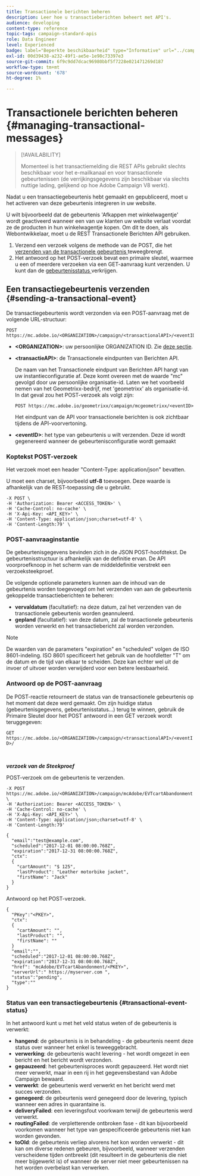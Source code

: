 ```yaml
---
title: Transactionele berichten beheren
description: Leer hoe u transactieberichten beheert met API's.
audience: developing
content-type: reference
topic-tags: campaign-standard-apis
role: Data Engineer
level: Experienced
badge: label="Beperkte beschikbaarheid" type="Informative" url="../campaign-standard-migration-home.md" tooltip="Beperkt tot gemigreerde Campaign Standard-gebruikers"
exl-id: 00d39438-a232-49f1-ae5e-1e98c73397e3
source-git-commit: 6f9c9dd7dcac96980bbf5f7228e021471269d187
workflow-type: tm+mt
source-wordcount: '678'
ht-degree: 1%

---
```


# Transactionele berichten beheren {#managing-transactional-messages}

>[!AVAILABILITY]
>
>Momenteel is het transactiemelding die REST APIs gebruikt slechts beschikbaar voor het e-mailkanaal en voor transactionele gebeurtenissen (de verrijkingsgegevens zijn beschikbaar via slechts nuttige lading, gelijkend op hoe Adobe Campaign V8 werkt).

Nadat u een transactiegebeurtenis hebt gemaakt en gepubliceerd, moet u het activeren van deze gebeurtenis integreren in uw website.

U wilt bijvoorbeeld dat de gebeurtenis &#39;Afkappen met winkelwagentje&#39; wordt geactiveerd wanneer een van uw klanten uw website verlaat voordat ze de producten in hun winkelwagentje kopen. Om dit te doen, als Webontwikkelaar, moet u de REST Transactionele Berichten API gebruiken.

1. Verzend een verzoek volgens de methode van de POST, die het [ verzenden van de transactionele gebeurtenis ](#sending-a-transactional-event) teweegbrengt.
1. Het antwoord op het POST-verzoek bevat een primaire sleutel, waarmee u een of meerdere verzoeken via een GET-aanvraag kunt verzenden. U kunt dan de [ gebeurtenisstatus ](#transactional-event-status) verkrijgen.

## Een transactiegebeurtenis verzenden {#sending-a-transactional-event}

De transactiegebeurtenis wordt verzonden via een POST-aanvraag met de volgende URL-structuur:

```
POST https://mc.adobe.io/<ORGANIZATION>/campaign/<transactionalAPI>/<eventID>
```

* **&lt;ORGANIZATION>**: uw persoonlijke ORGANIZATION ID. Zie [deze sectie](must-read.md).

* **&lt;transactieAPI>**: de Transactionele eindpunten van Berichten API.

  De naam van het Transactionele eindpunt van Berichten API hangt van uw instantieconfiguratie af. Deze komt overeen met de waarde &quot;mc&quot; gevolgd door uw persoonlijke organisatie-id. Laten we het voorbeeld nemen van het Geometrixx-bedrijf, met &#39;geometrixx&#39; als organisatie-id. In dat geval zou het POST-verzoek als volgt zijn:

  `POST https://mc.adobe.io/geometrixx/campaign/mcgeometrixx/<eventID>`

  Het eindpunt van de API voor transactionele berichten is ook zichtbaar tijdens de API-voorvertoning.

* **&lt;eventID>**: het type van gebeurtenis u wilt verzenden. Deze id wordt gegenereerd wanneer de gebeurtenisconfiguratie wordt gemaakt

### Koptekst POST-verzoek

Het verzoek moet een header &quot;Content-Type: application/json&quot; bevatten.

U moet een charset, bijvoorbeeld **utf-8** toevoegen. Deze waarde is afhankelijk van de REST-toepassing die u gebruikt.

```
-X POST \
-H 'Authorization: Bearer <ACCESS_TOKEN>' \
-H 'Cache-Control: no-cache' \
-H 'X-Api-Key: <API_KEY>' \
-H 'Content-Type: application/json;charset=utf-8' \
-H 'Content-Length:79' \
```

### POST-aanvraaginstantie

De gebeurtenisgegevens bevinden zich in de JSON POST-hoofdtekst. De gebeurtenisstructuur is afhankelijk van de definitie ervan. De API voorproefknoop in het scherm van de middeldefinitie verstrekt een verzoeksteekproef.

De volgende optionele parameters kunnen aan de inhoud van de gebeurtenis worden toegevoegd om het verzenden van aan de gebeurtenis gekoppelde transactieberichten te beheren:

* **vervaldatum** (facultatief): na deze datum, zal het verzenden van de transactionele gebeurtenis worden geannuleerd.
* **gepland** (facultatief): van deze datum, zal de transactionele gebeurtenis worden verwerkt en het transactiebericht zal worden verzonden.

>[!NOTE]
>
>De waarden van de parameters &quot;expiration&quot; en &quot;scheduled&quot; volgen de ISO 8601-indeling. ISO 8601 specificeert het gebruik van de hoofdletter &quot;T&quot; om de datum en de tijd van elkaar te scheiden. Deze kan echter wel uit de invoer of uitvoer worden verwijderd voor een betere leesbaarheid.

### Antwoord op de POST-aanvraag

De POST-reactie retourneert de status van de transactionele gebeurtenis op het moment dat deze werd gemaakt. Om zijn huidige status (gebeurtenisgegevens, gebeurtenisstatus...) terug te winnen, gebruik de Primaire Sleutel door het POST antwoord in een GET verzoek wordt teruggegeven:

`GET https://mc.adobe.io/<ORGANIZATION>/campaign/<transactionalAPI>/<eventID>/`

<br/>

***verzoek van de Steekproef***

POST-verzoek om de gebeurtenis te verzenden.

```
-X POST https://mc.adobe.io/<ORGANIZATION>/campaign/mcAdobe/EVTcartAbandonment \
-H 'Authorization: Bearer <ACCESS_TOKEN>' \
-H 'Cache-Control: no-cache' \
-H 'X-Api-Key: <API_KEY>' \
-H 'Content-Type: application/json;charset=utf-8' \
-H 'Content-Length:79'

{
  "email":"test@example.com",
  "scheduled":"2017-12-01 08:00:00.768Z",
  "expiration":"2017-12-31 08:00:00.768Z",
  "ctx":
  {
    "cartAmount": "$ 125",
    "lastProduct": "Leather motorbike jacket",
    "firstName": "Jack"
  }
}
```

Antwoord op het POST-verzoek.

```
{
  "PKey":"<PKEY>",
  "ctx":
  {
    "cartAmount": "",
    "lastProduct": "",
    "firstName": ""
  }
  "email":"",
  "scheduled":"2017-12-01 08:00:00.768Z",
  "expiration":"2017-12-31 08:00:00.768Z",
  "href": "mcAdobe/EVTcartAbandonment/<PKEY>",
  "serverUrl":" https://myserver.com ",
  "status":"pending",
  "type":""
}
```

### Status van een transactiegebeurtenis {#transactional-event-status}

In het antwoord kunt u met het veld status weten of de gebeurtenis is verwerkt:

* **hangend**: de gebeurtenis is in behandeling - de gebeurtenis neemt deze status over wanneer het enkel is teweeggebracht.
* **verwerking**: de gebeurtenis wacht levering - het wordt omgezet in een bericht en het bericht wordt verzonden.
* **gepauzeerd**: het gebeurtenisproces wordt gepauzeerd. Het wordt niet meer verwerkt, maar in een rij in het gegevensbestand van Adobe Campaign bewaard.
* **verwerkt**: de gebeurtenis werd verwerkt en het bericht werd met succes verzonden.
* **genegeerd**: de gebeurtenis werd genegeerd door de levering, typisch wanneer een adres in quarantaine is.
* **deliveryFailed**: een leveringsfout voorkwam terwijl de gebeurtenis werd verwerkt.
* **routingFailed**: de verpletterende ontbroken fase - dit kan bijvoorbeeld voorkomen wanneer het type van gespecificeerde gebeurtenis niet kan worden gevonden.
* **toOld**: de gebeurtenis verliep alvorens het kon worden verwerkt - dit kan om diverse redenen gebeuren, bijvoorbeeld, wanneer verzenden verscheidene tijden ontbreekt (dit resulteert in de gebeurtenis die niet meer bijgewerkt is) of wanneer de server niet meer gebeurtenissen na het worden overbelast kan verwerken.
